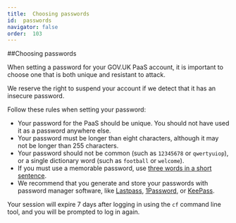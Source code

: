```yaml
---
title:  Choosing passwords
id:  passwords
navigator: false
order:  103
---
```


##Choosing passwords

When setting a password for your GOV.UK PaaS account, it is important to choose one that is both unique and resistant to attack. 

We reserve the right to suspend your account if we detect that it has an insecure password.

Follow these rules when setting your password:

* Your password for the PaaS should be unique. You should not have used it as a password anywhere else.
* Your password must be longer than eight characters, although it may not be longer than 255 characters.
* Your password should not be common (such as `12345678` or `qwertyuiop`), or a single dictionary word (such as `football` or `welcome`). 
* If you must use a memorable password, use [three words in a short sentence](https://www.cyberaware.gov.uk/passwords).
* We recommend that you generate and store your passwords with password manager software, like [Lastpass](https://www.lastpass.com), [1Password](https://1password.com), or [KeePass](http://keepass.info).

Your session will expire 7 days after logging in using the `cf` command line tool, and you will be prompted to log in again.
